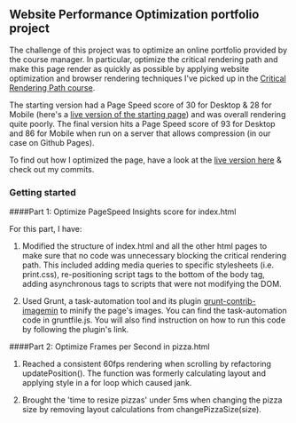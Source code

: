 ## Website Performance Optimization portfolio project

The challenge of this project was to optimize an online portfolio provided by the course manager. In particular, optimize the critical rendering path and make this page render as quickly as possible by applying website optimization and browser rendering techniques I've picked up in the [Critical Rendering Path course](https://www.udacity.com/course/ud884).

The starting version had a Page Speed score of 30 for Desktop & 28 for Mobile (here's a [live version of the starting page](http://cameronwp.github.io/udportfolio/)) and was overall rendering quite poorly. The final version hits a Page Speed score of 93 for Desktop and 86 for Mobile when run on a server that allows compression (in our case on Github Pages).

To find out how I optimized the page, have a look at the [live version here](https://spaceyrezum.github.io/website-optimization/) & check out my commits.

### Getting started

####Part 1: Optimize PageSpeed Insights score for index.html

For this part, I have:

1. Modified the structure of index.html and all the other html pages to make sure that no code was unnecessary blocking the critical rendering path. This included adding media queries to specific stylesheets (i.e. print.css), re-positioning script tags to the bottom of the body tag, adding asynchronous tags to scripts that were not modifying the DOM.

2. Used Grunt, a task-automation tool and its plugin [grunt-contrib-imagemin](https://github.com/gruntjs/grunt-contrib-imagemin) to minify the page's images. You can find the task-automation code in gruntfile.js. You will also find instruction on how to run this code by following the plugin's link.

####Part 2: Optimize Frames per Second in pizza.html

1. Reached a consistent 60fps rendering when scrolling by refactoring updatePosition(). The function was formerly calculating layout and applying style in a for loop which caused jank.

2. Brought the 'time to resize pizzas' under 5ms when changing the pizza size by removing layout calculations from changePizzaSize(size).